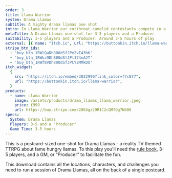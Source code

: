 ```yaml
---
order: 3
title: Llama Warrior
system: Drama Llamas
subtitle: A mighty drama llamas one shot
intro: In Llama Warrior our cutthroat camelid contestants compete in a series of fiendishly difficult physical challenges opposed by the mighty Llamanators. The victor will be crowned the Ultimate Llama Warrior.
metaTitle: A Drama Llamas one-shot for 3-5 players and a Producer
suitability: 3-5 players and a Producer. Around 3-5 hours of play
external: [{ name: "Itch.io", url: "https://buttonkin.itch.io/llama-warrior" }]
stripe_btn_ids:
  - 'buy_btn_1RWlQaDh800dSfJPm2vI43hK'
  - 'buy_btn_1RWkz9Dh800dSfJPl174nAJT'
  - 'buy_btn_1RWf8VDh800dSfJPCY2MMkDO'
itch_widget:
  {
    src: "https://itch.io/embed/3022990?link_color=f7c877",
    url: "https://buttonkin.itch.io/llama-warrior",
  }
products:
  - name: Llama Warrior
    image: /assets/products/drama_llamas_llama_warrior.jpeg
    price: £999
    url: https://buy.stripe.com/28E4gz29R1C2cQMfOg7N608
specs:
  System: Drama Llamas
  Players: 3-5 and a "Producer"
  Game Time: 3-5 hours
---
```


<p>
This is a postcard-sized one-shot for Drama Llamas - a reality TV themed TTRPG about fame hungry llamas. To this play you'll need the <a href="/drama-llamas" target="_blank">rule book</a>, 3-5 players, and a GM, or “Producer” to facilitate the fun.
</p><p>
This download contains all the locations, characters, and challenges you need to run a session of Drama Llamas, all on the back of a single postcard.
</p>
